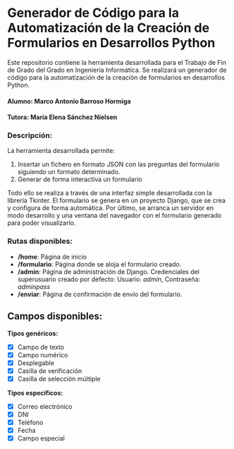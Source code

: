 # Generador de Código para la Automatización de la Creación de Formularios en Desarrollos Python
Este repositorio contiene la herramienta desarrollada para el Trabajo de Fin de Grado del Grado en Ingeniería Informática.
Se realizará un generador de código para la automatización de la creación de formularios en desarrollos Python.

#### Alumno: **Marco Antonio Barroso Hormiga**
#### Tutora: **María Elena Sánchez Nielsen**

### Descripción:

La herramienta desarrollada permite:
1. Insertar un fichero en formato JSON con las preguntas del formulario siguiendo un formato determinado.
2. Generar de forma interactiva un formulario

Todo ello se realiza a través de una interfaz simple desarrollada con la librería Tkinter.
El formulario se genera en un proyecto Django, que se crea y configura de forma automática. Por último, se arranca un servidor en modo desarrollo y una ventana del navegador con el formulario generado para poder visualizarlo.

### Rutas disponibles:

- **/home**: Página de inicio
- **/formulario**: Página donde se aloja el formulario creado.
- **/admin**: Página de administración de Django. Credenciales del superusuario creado por defecto: Usuario: _admin_, Contraseña: _adminpass_
- **/enviar**: Página de confirmación de envío del formulario.


## Campos disponibles:

**Tipos genéricos:**
- [x] Campo de texto
- [x] Campo numérico
- [x] Desplegable
- [x] Casilla de verificación
- [x] Casilla de selección múltiple

**Tipos específicos:**
- [x] Correo electrónico
- [x] DNI
- [x] Teléfono
- [x] Fecha
- [x] Campo especial